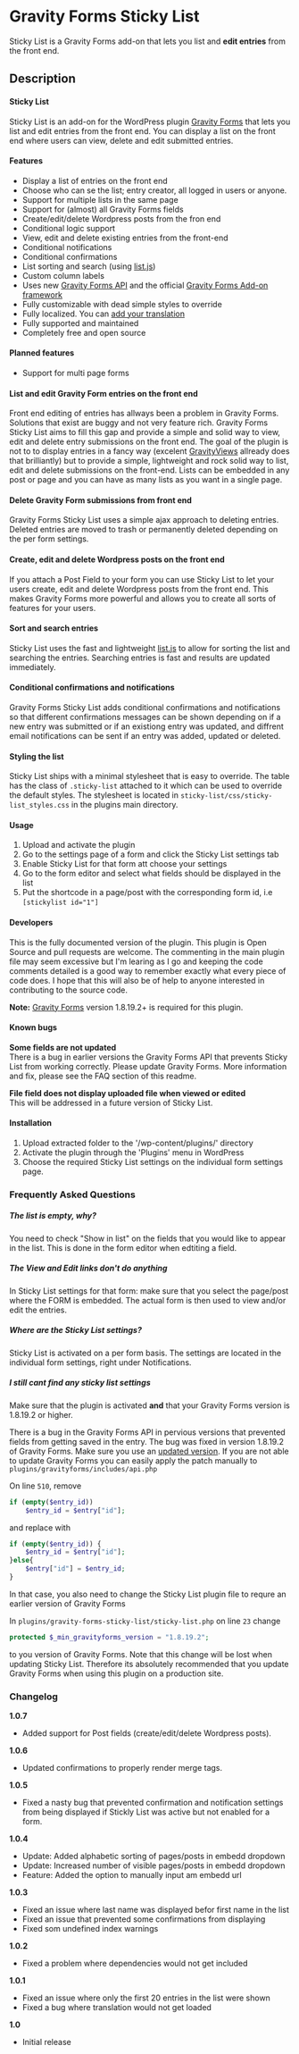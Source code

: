 <h1>Gravity Forms Sticky List</h1>

Sticky List is a Gravity Forms add-on that lets you list and **edit entries** from the front end.

<h2>Description</h2>

#### Sticky List
Sticky List is an add-on for the WordPress plugin <a href="http://www.gravityforms.com/" target="_blank">Gravity Forms</a> that lets you list and edit entries from the front end. You can display a list on the front end where users can view, delete and edit submitted entries. 

#### Features

* Display a list of entries on the front end
* Choose who can se the list; entry creator, all logged in users or anyone.
* Support for multiple lists in the same page
* Support for (almost) all Gravity Forms fields
* Create/edit/delete Wordpress posts from the fron end
* Conditional logic support
* View, edit and delete existing entries from the front-end
* Conditional notifications
* Conditional confirmations
* List sorting and search (using <a href="http://www.listjs.com/">list.js</a>)
* Custom column labels
* Uses new <a href="http://www.gravityhelp.com/documentation/page/Gravity_Forms_API">Gravity Forms API</a> and the official <a href="http://www.gravityhelp.com/documentation/page/Add-On_Framework">Gravity Forms Add-on framework</a>
* Fully customizable with dead simple styles to override
* Fully localized. You can <a href="https://github.com/13pixlar/sticky-list/tree/master/languages">add your translation</a>
* Fully supported and maintained
* Completely free and open source

#### Planned features

* Support for multi page forms

#### List and edit Gravity Form entries on the front end

Front end editing of entries has allways been a problem in Gravity Forms. Solutions that exist are buggy and not very feature rich. Gravity Forms Sticky List aims to fill this gap and provide a simple and solid way to view, edit and delete entry submissions on the front end. The goal of the plugin is not to to display entries in a fancy way (excelent <a href="https://gravityview.co/">GravityViews</a> allready does that brilliantly) but to provide a simple, lightweight and rock solid way to list, edit and delete submissions on the front-end. Lists can be embedded in any post or page and you can have as many lists as you want in a single page.

#### Delete Gravity Form submissions from front end

Gravity Forms Sticky List uses a simple ajax approach to deleting entries. Deleted entries are moved to trash or permanently deleted depending on the per form settings. 

#### Create, edit and delete Wordpress posts on the front end

If you attach a Post Field to your form you can use Sticky List to let your users create, edit and delete Wordpress posts from the front end. This makes Gravity Forms more powerful and allows you to create all sorts of features for your users.

#### Sort and search entries

Sticky List uses the fast and lightweight <a href="http://www.listjs.com/">list.js</a> to allow for sorting the list and searching the entries. Searching entries is fast and results are updated immediately. 

#### Conditional confirmations and notifications

Gravity Forms Sticky List adds conditional confirmations and notifications so that different confirmations messages can be shown depending on if a new entry was submitted or if an existiong entry was updated, and diffrent email notifications can be sent if an entry was added, updated or deleted.

#### Styling the list

Sticky List ships with a minimal stylesheet that is easy to override. The table has the class of `.sticky-list` attached to it which can be used to override the default styles. The stylesheet is located in `sticky-list/css/sticky-list_styles.css` in the plugins main directory.

#### Usage

1. Upload and activate the plugin
2. Go to the settings page of a form and click the Sticky List settings tab
3. Enable Sticky List for that form att choose your settings
4. Go to the form editor and select what fields should be displayed in the list
5. Put the shortcode in a page/post with the corresponding form id, i.e `[stickylist id="1"]`

#### Developers
This is the fully documented version of the plugin. This plugin is Open Source and pull requests are welcome. The commenting in the main plugin file may seem excessive but I'm learing as I go and keeping the code comments detailed is a good way to remember exactly what every piece of code does. I hope that this will also be of help to anyone interested in contributing to the source code.

**Note:** <a href="http://www.gravityforms.com/" target="_blank">Gravity Forms</a> version 1.8.19.2+ is required for this plugin.

#### Known bugs

**Some fields are not updated**<br>
There is a bug in earlier versions the Gravity Forms API that prevents Sticky List from working correctly. Please update Gravity Forms. More information and fix, please see the FAQ section of this readme.

**File field does not display uploaded file when viewed or edited**<br>
This will be addressed in a future version of Sticky List.

#### Installation

1. Upload extracted folder to the '/wp-content/plugins/' directory
2. Activate the plugin through the 'Plugins' menu in WordPress
3. Choose the required Sticky List settings on the individual form settings page.

<h3>Frequently Asked Questions</h3>

<h5>The list is empty, why?</h5>

You need to check "Show in list" on the fields that you would like to appear in the list. This is done in the form editor when edtiting a field.

<h5>The View and Edit links don't do anything</h5>

In Sticky List settings for that form: make sure that you select the page/post where the FORM is embedded. The actual form is then used to view and/or edit the entries.

<h5>Where are the Sticky List settings?</h5>

Sticky List is activated on a per form basis. The settings are located in the individual form settings, right under Notifications.

<h5>I still cant find any sticky list settings</h5>

Make sure that the plugin is activated **and** that your Gravity Forms version is 1.8.19.2 or higher.

There is a bug in the Gravity Forms API in pervious versions that prevented fields from getting saved in the entry. The bug was fixed in version 1.8.19.2 of Gravity Forms. Make sure you use an <a href="http://www.gravityhelp.com/downloads/">updated version</a>. If you are not able to update Gravity Forms you can easily apply the patch manually to `plugins/gravityforms/includes/api.php`

On line `510`, remove 
```PHP
if (empty($entry_id))
    $entry_id = $entry["id"];
```
and replace with
```PHP
if (empty($entry_id)) {
    $entry_id = $entry["id"];
}else{
    $entry["id"] = $entry_id;
}
```

In that case, you also need to change the Sticky List plugin file to requre an earlier version of Gravity Forms

In `plugins/gravity-forms-sticky-list/sticky-list.php` on line `23` change 
```PHP
protected $_min_gravityforms_version = "1.8.19.2";
```
to you version of Gravity Forms. Note that this change will be lost when updating Sticky List. Therefore its absolutely recommended that you update Gravity Forms when using this plugin on a production site.

<h3>Changelog</h3>

**1.0.7**
* Added support for Post fields (create/edit/delete Wordpress posts).

**1.0.6**
* Updated confirmations to properly render merge tags.

**1.0.5**
* Fixed a nasty bug that prevented confirmation and notification settings from being displayed if Stickly List was active but not enabled for a form.

**1.0.4**
* Update: Added alphabetic sorting of pages/posts in embedd dropdown
* Update: Increased number of visible pages/posts in embedd dropdown
* Feature: Added the option to manually input am embedd url

**1.0.3**
* Fixed an issue where last name was displayed befor first name in the list
* Fixed an issue that prevented some confirmations from displaying
* Fixed som undefined index warnings

**1.0.2**
* Fixed a problem where dependencies would not get included

**1.0.1**
* Fixed an issue where only the first 20 entries in the list were shown
* Fixed a bug where translation would not get loaded

**1.0**
* Initial release
